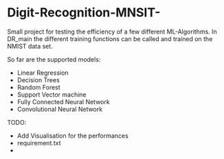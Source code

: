# Digit-Recognition-MNSIT-
Small project for testing the efficiency of a few different ML-Algorithms.
In DR_main the different training functions can be called and trained on the NMIST data set.

So far are the supported models:
  - Linear Regression
  - Decision Trees
  - Random Forest
  - Support Vector machine
  - Fully Connected Neural Network
  - Convolutional Neural Network

TODO:
  - Add Visualisation for the performances
  - requirement.txt
  - 
